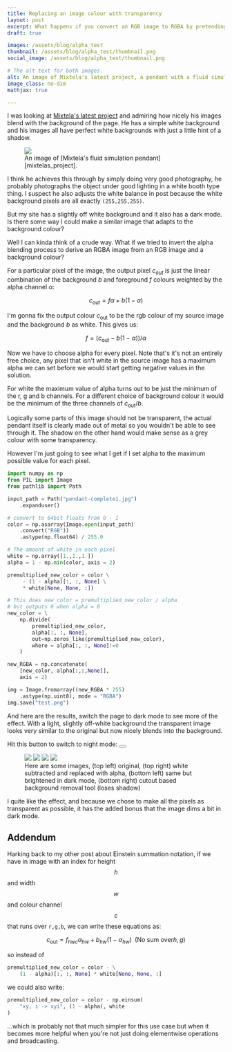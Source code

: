 ```yaml
---
title: Replacing an image colour with transparency
layout: post
excerpt: What happens if you convert an RGB image to RGBA by pretending it was sitting on a white background?
draft: true

images: /assets/blog/alpha_test
thumbnail: /assets/blog/alpha_test/thumbnail.png
social_image: /assets/blog/alpha_test/thumbnail.png

# The alt text for both images.
alt: An image of Mixtela's latest project, a pendant with a fluid simulation running on a LED matrix.
image_class: no-dim
mathjax: true

---
```


I was looking at [Mixtela's latest project][mixtelas_project] and admiring how nicely his images blend with the background of the page. He has a simple white background and his images all have perfect white backgrounds with just a little hint of a shadow. 

<figure>
<img src="{{page.images}}/original.jpg" class = "no-dim">
<figcaption markdown=1> An image of [Mixtela's fluid simulation pendant][mixtelas_project].
</figcaption>
</figure>

I think he achieves this through by simply doing very good photography, he probably photographs the object under good lighting in a white booth type thing. I suspect he also adjusts the white balance in post because the white background pixels are all exactly `(255,255,255)`.

But my site has a slightly off white background and it also has a dark mode. Is there some way I could make a similar image that adapts to the background colour?

Well I can kinda think of a crude way. What if we tried to invert the alpha blending process to derive an RGBA image from an RGB image and a background colour?

For a particular pixel of the image, the output pixel $c_{out}$ is just the linear combination of the background $b$ and foreground $f$ colours weighted by the alpha channel $\alpha$:

$$ c_{\text{out}} = f \alpha + b (1 - \alpha) $$

I'm gonna fix the output colour $c_{\text{out}}$ to be the rgb colour of my source image and the background $b$ as white. This gives us:

$$ f = \left( c_{\text{out}} - b (1 - \alpha) \right) / \alpha $$

Now we have to choose alpha for every pixel. Note that's it's not an entirely free choice, any pixel that isn't white in the source image has a maximum alpha we can set before we would start getting negative values in the solution. 

For white the maximum value of alpha turns out to be just the minimum of the r, g and b channels. For a different choice of background colour it would be the minimum of the three channels of $c_{\text{out}} / b$.

Logically some parts of this image should not be transparent, the actual pendant itself is clearly made out of metal so you wouldn't be able to see through it. The shadow on the other hand would make sense as a grey colour with some transparency. 

However I'm just going to see what I get if I set alpha to the maximum possible value for each pixel.

```python
import numpy as np
from PIL import Image
from pathlib import Path

input_path = Path("pendant-complete1.jpg")
    .expanduser()

# convert to 64bit floats from 0 - 1
color = np.asarray(Image.open(input_path)
    .convert("RGB"))
    .astype(np.float64) / 255.0

# The amount of white in each pixel
white = np.array([1.,1.,1.])
alpha = 1 - np.min(color, axis = 2)

premultiplied_new_color = color \
     - (1 - alpha)[:, :, None] \
     * white[None, None, :])

# This does new_color = premultiplied_new_color / alpha
# but outputs 0 when alpha = 0
new_color = \
    np.divide(
        premultiplied_new_color, 
        alpha[:, :, None], 
        out=np.zeros_like(premultiplied_new_color), 
        where = alpha[:, :, None]!=0
    )

new_RGBA = np.concatenate(
    [new_color, alpha[:,:,None]],
    axis = 2)

img = Image.fromarray((new_RGBA * 255)
    .astype(np.uint8), mode = "RGBA")
img.save("test.png")
```

And here are the results, switch the page to dark mode to see more of the effect. With a light, slightly off-white background the transparent image looks very similar to the original but now nicely blends into the background. 



Hit this button to switch to night mode: 
    <button class="toggle-button js-mode-toggle" aria-label="Night Mode Toggle">
      <span class="toggle-button__icon" aria-hidden="true"></span>
    </button>

<figure class="multiple">
<img src="{{page.images}}/original.jpg" class = "no-dim">
<img src="{{page.images}}/white_subtracted.png" class = "no-dim">
<img src="{{page.images}}/white_subtracted.png" class = "brighten">
<img src="{{page.images}}/ai_subtracted.png">
<figcaption> Here are some images, (top left) original, (top right) white subtracted and replaced with alpha, (bottom left) same but brightened in dark mode, (bottom right) cutout based background removal tool (loses shadow)</figcaption>
</figure>

I quite like the effect, and because we chose to make all the pixels as transparent as possible, it has the added bonus that the image dims a bit in dark mode.

## Addendum 

Harking back to my other post about Einstein summation notation, if we have in image with an index for height $$h$$ and width $$w$$ and colour channel $$c$$ that runs over `r,g,b`, we can write these equations as:

$$ c_{\text{out}} = f_{hwc} \alpha_{hw} + b_{hw} (1 - \alpha_{hw}) \;\; \text{(No sum over} h, g)$$

so instead of 
```python
premultiplied_new_color = color - \
    (1 - alpha)[:, :, None] * white[None, None, :]
```

we could also write:

```python
premultiplied_new_color = color - np.einsum(
    "xy, i -> xyi", (1 - alpha), white
)
```

...which is probably not that much simpler for this use case but when it becomes more helpful when you're not just doing elementwise operations and broadcasting.

[mixtelas_project]: https://mitxela.com/projects/fluid-pendant